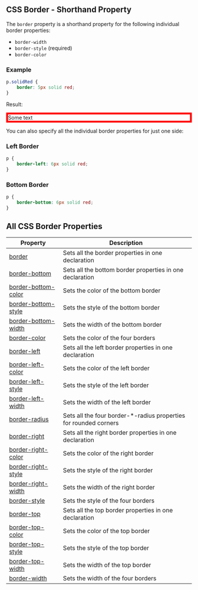 ## CSS Border - Shorthand Property

The `border` property is a shorthand property for the following individual border properties:

-   `border-width`
-   `border-style` (required)
-   `border-color`

### Example
```css
p.solidRed {
    border: 5px solid red;
}
```
<style>
    p.solidRed {
        border: 5px solid red;
    }
</style>
Result:
<p class="solidRed">
    Some text
</p>

You can also specify all the individual border properties for just one side:

### Left Border
```css
p {
    border-left: 6px solid red;
}
```

### Bottom Border
```css
p {
    border-bottom: 6px solid red;
}
```

## All CSS Border Properties

| Property | Description |
| --- | --- |
| [border]() | Sets all the border properties in one declaration |
| [border-bottom]() | Sets all the bottom border properties in one declaration |
| [border-bottom-color]() | Sets the color of the bottom border |
| [border-bottom-style]() | Sets the style of the bottom border |
| [border-bottom-width]() | Sets the width of the bottom border |
| [border-color]() | Sets the color of the four borders |
| [border-left]() | Sets all the left border properties in one declaration |
| [border-left-color]() | Sets the color of the left border |
| [border-left-style]() | Sets the style of the left border |
| [border-left-width]() | Sets the width of the left border |
| [border-radius]() | Sets all the four border-\*-radius properties for rounded corners |
| [border-right]() | Sets all the right border properties in one declaration |
| [border-right-color]() | Sets the color of the right border |
| [border-right-style]() | Sets the style of the right border |
| [border-right-width]() | Sets the width of the right border |
| [border-style]() | Sets the style of the four borders |
| [border-top]() | Sets all the top border properties in one declaration |
| [border-top-color]() | Sets the color of the top border |
| [border-top-style]() | Sets the style of the top border |
| [border-top-width]() | Sets the width of the top border |
| [border-width]() | Sets the width of the four borders |